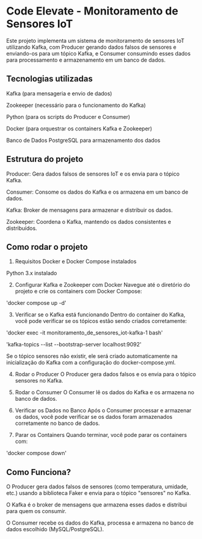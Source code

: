 
# Code Elevate - Monitoramento de Sensores IoT

 Este projeto implementa um sistema de monitoramento de sensores IoT utilizando Kafka, com Producer gerando dados falsos de sensores e enviando-os para um tópico Kafka, e Consumer consumindo esses dados para processamento e armazenamento em um banco de dados.

###

## Tecnologias utilizadas

Kafka (para mensageria e envio de dados)

Zookeeper (necessário para o funcionamento do Kafka)

Python (para os scripts do Producer e Consumer)

Docker (para orquestrar os containers Kafka e Zookeeper)

Banco de Dados PostgreSQL para armazenamento dos dados

###

## Estrutura do projeto

Producer: Gera dados falsos de sensores IoT e os envia para o tópico Kafka.

Consumer: Consome os dados do Kafka e os armazena em um banco de dados.

Kafka: Broker de mensagens para armazenar e distribuir os dados.

Zookeeper: Coordena o Kafka, mantendo os dados consistentes e distribuídos.

###

## Como rodar o projeto

1. Requisitos
Docker e Docker Compose instalados

Python 3.x instalado

2. Configurar Kafka e Zookeeper com Docker
Navegue até o diretório do projeto e crie os containers com Docker Compose:

'docker compose up -d'

3. Verificar se o Kafka está funcionando
Dentro do container do Kafka, você pode verificar se os tópicos estão sendo criados corretamente:

'docker exec -it monitoramento_de_sensores_iot-kafka-1 bash' 

'kafka-topics --list --bootstrap-server localhost:9092'

Se o tópico sensores não existir, ele será criado automaticamente na inicialização do Kafka com a configuração do docker-compose.yml.

4. Rodar o Producer
O Producer gera dados falsos e os envia para o tópico sensores no Kafka.


5. Rodar o Consumer
O Consumer lê os dados do Kafka e os armazena no banco de dados.

6. Verificar os Dados no Banco
Após o Consumer processar e armazenar os dados, você pode verificar se os dados foram armazenados corretamente no banco de dados.

7. Parar os Containers
Quando terminar, você pode parar os containers com:

'docker compose down'

###

## Como Funciona?

O Producer gera dados falsos de sensores (como temperatura, umidade, etc.) usando a biblioteca Faker e envia para o tópico "sensores" no Kafka.

O Kafka é o broker de mensagens que armazena esses dados e distribui para quem os consumir.

O Consumer recebe os dados do Kafka, processa e armazena no banco de dados escolhido (MySQL/PostgreSQL).



